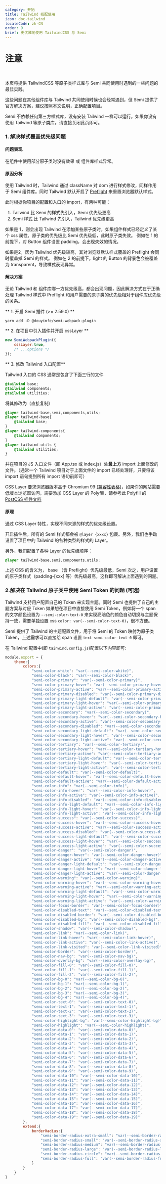 ```yaml
---
category: 开始
title: Tailwind 搭配使用
icon: doc-tailwind
localeCode: zh-CN
order: 9
brief: 更优雅地使用 TailwindCSS 与 Semi
---
```



# 注意

<br/>

本页将提供 TailwindCSS 等原子类样式库与 Semi 共同使用时遇到的一些问题的最佳实践。

这些问题在其他组件库与 Tailwind 共同使用时候也会经常遇到，但 Semi 提供了官方解决方案，建议按照本文说明，正确配置项目。

<Notice title="注意">
Semi 不依赖任何第三方样式库，没有安装 Tailwind 一样可以运行，如果你没有使用 Tailwind 等原子类库，请直接关闭此页即可。
</Notice>



### 1. 解决样式覆盖优先级问题

#### 问题表现

在组件中使用部分原子类时没有效果 或 组件库样式异常。

#### 原因分析
使用 Tailwind 时，Tailwind 通过 className 对 dom 进行样式修改，同样作用于 Semi 组件库。同时 Tailwind 默认开启了 [Preflight](https://tailwindcss.com/docs/preflight) 来重置浏览器默认样式。

此时根据你项目的配置和入口的 import，有两种可能：

1. Tailwind 比 Semi 的样式先引入，Semi 优先级更高
2. Semi 样式 比 Tailwind 先引入，Tailwind 优先级更高

如果是 1，则会出现 Tailwind 在添加某些原子类时，如果组件样式已经定义了某个 css 属性，原子类的优先级比 Semi 优先级低，此时原子类失效。
例如在 1 的前提下，对 Button 组件设置 padding，会出现失效的情况。

如果是2，因为 Tailwind 优先级较高，其对浏览器默认样式覆盖的 Preflight 会同时覆盖掉 Semi 的样式。
例如在 2 的前提下，light 的 Button 的背景色会被覆盖为 transparent，导致样式表现异常。


#### 解决方案
无论 Tailwind 和 组件库哪一方优先级高，都会出现问题，因此解决方式在于正确处理 Tailwind 样式中 Preflight 和用户需要的原子类的优先级相对于组件库优先级的关系。

** 1. 开启 Semi 插件 (>= 2.59.0) **
```shell
yarn add -D @douyinfe/semi-webpack-plugin
```
** 2. 在项目中引入插件并开启 cssLayer **
```js
new SemiWebpackPlugin({
    cssLayer:true,
    /* ...options */
});
```
** 3. 修改 Tailwind 入口配置**

Tailwind 入口的 CSS 通常是包含了下面三行的文件
```css
@tailwind base;
@tailwind components;
@tailwind utilities;
```

将其修改为（直接复制）
```css
@layer tailwind-base,semi,components,utils;
@layer tailwind-base{
    @tailwind base;
}
@layer tailwind-components{
    @tailwind components;
}
@layer tailwind-utils {
    @tailwind utilities;
}
```

并在项目的 JS 入口文件（即 App.tsx 或 index.js）处**最上方** import 上面修改的文件。（通常一个 Tailwind 项目对于上面文件的 import 已经处理好，只要将该 import 语句提到所有 import 语句前即可）


<Notice title="兼容低版本浏览器">
CSS Layer 要求浏览器版本高于 Chromium 99 <a target="_blank" href="https://caniuse.com/?search=CSS%20Cascade%20Layers">(兼容性表格)</a>，如果你的网站需要低版本浏览器访问，需要添加 CSS Layer 的 Polyfill，请参考此 Polyfill 的 <a target="_blank" href="https://github.com/csstools/postcss-plugins/tree/main/plugins/postcss-cascade-layers">PostCSS 插件文档</a>
</Notice>


#### 原理
通过 CSS Layer 特性，实现不同来源的样式的优先级设置。

开启插件后，所有的 Semi 样式都会被 `@layer {xxxx}` 包裹。另外，我们也手动设置了项目中的 Tailwind 的各种类型的样式的 Layer。

另外，我们配置了各种 Layer 的优先级顺序：
```css
@layer tailwind-base,semi,components,utils;
```
上述 CSS 的含义为， base （含 Preflight）优先级最低，Semi 次之，用户设置的原子类样式（padding-[xxx] 等）优先级最高，这样即可解决上面遇到的问题。


### 2.解决在 Tailwind 原子类中使用 Semi Token 的问题 (可选)

Tailwind 支持用户配置自己的 Token 来实现主题。同时 Semi 也提供了自己的主题方案与对应 Token
如果想在项目中直接使用 Semi Token，例如将一个 span 的文字颜色设置为 `--semi-color-text-0` 来实现亮暗色的颜色自动切换与主题保持一致，需要单独设置 css `color: var(--semi-color-text-0)`，很不方便。

Semi 提供了 Tailwind 的主题配置文件，用于将 Semi 的 Token 映射为原子类 Token，上述需求可以直接给 span 设置 `text-semi-color-text-0` 即可。

在 Tailwind 配置中(即 `tainwind.config.js`)配置以下内容即可:

```js
module.export = {
    theme:{
        colors:{
            "semi-color-white": "var(--semi-color-white)",
            "semi-color-black": "var(--semi-color-black)",
            "semi-color-primary": "var(--semi-color-primary)",
            "semi-color-primary-hover": "var(--semi-color-primary-hover)",
            "semi-color-primary-active": "var(--semi-color-primary-active)",
            "semi-color-primary-disabled": "var(--semi-color-primary-disabled)",
            "semi-color-primary-light-default": "var(--semi-color-primary-light-default)",
            "semi-color-primary-light-hover": "var(--semi-color-primary-light-hover)",
            "semi-color-primary-light-active": "var(--semi-color-primary-light-active)",
            "semi-color-secondary": "var(--semi-color-secondary)",
            "semi-color-secondary-hover": "var(--semi-color-secondary-hover)",
            "semi-color-secondary-active": "var(--semi-color-secondary-active)",
            "semi-color-secondary-disabled": "var(--semi-color-secondary-disabled)",
            "semi-color-secondary-light-default": "var(--semi-color-secondary-light-default)",
            "semi-color-secondary-light-hover": "var(--semi-color-secondary-light-hover)",
            "semi-color-secondary-light-active": "var(--semi-color-secondary-light-active)",
            "semi-color-tertiary": "var(--semi-color-tertiary)",
            "semi-color-tertiary-hover": "var(--semi-color-tertiary-hover)",
            "semi-color-tertiary-active": "var(--semi-color-tertiary-active)",
            "semi-color-tertiary-light-default": "var(--semi-color-tertiary-light-default)",
            "semi-color-tertiary-light-hover": "var(--semi-color-tertiary-light-hover)",
            "semi-color-tertiary-light-active": "var(--semi-color-tertiary-light-active)",
            "semi-color-default": "var(--semi-color-default)",
            "semi-color-default-hover": "var(--semi-color-default-hover)",
            "semi-color-default-active": "var(--semi-color-default-active)",
            "semi-color-info": "var(--semi-color-info)",
            "semi-color-info-hover": "var(--semi-color-info-hover)",
            "semi-color-info-active": "var(--semi-color-info-active)",
            "semi-color-info-disabled": "var(--semi-color-info-disabled)",
            "semi-color-info-light-default": "var(--semi-color-info-light-default)",
            "semi-color-info-light-hover": "var(--semi-color-info-light-hover)",
            "semi-color-info-light-active": "var(--semi-color-info-light-active)",
            "semi-color-success": "var(--semi-color-success)",
            "semi-color-success-hover": "var(--semi-color-success-hover)",
            "semi-color-success-active": "var(--semi-color-success-active)",
            "semi-color-success-disabled": "var(--semi-color-success-disabled)",
            "semi-color-success-light-default": "var(--semi-color-success-light-default)",
            "semi-color-success-light-hover": "var(--semi-color-success-light-hover)",
            "semi-color-success-light-active": "var(--semi-color-success-light-active)",
            "semi-color-danger": "var(--semi-color-danger)",
            "semi-color-danger-hover": "var(--semi-color-danger-hover)",
            "semi-color-danger-active": "var(--semi-color-danger-active)",
            "semi-color-danger-light-default": "var(--semi-color-danger-light-default)",
            "semi-color-danger-light-hover": "var(--semi-color-danger-light-hover)",
            "semi-color-danger-light-active": "var(--semi-color-danger-light-active)",
            "semi-color-warning": "var(--semi-color-warning)",
            "semi-color-warning-hover": "var(--semi-color-warning-hover)",
            "semi-color-warning-active": "var(--semi-color-warning-active)",
            "semi-color-warning-light-default": "var(--semi-color-warning-light-default)",
            "semi-color-warning-light-hover": "var(--semi-color-warning-light-hover)",
            "semi-color-warning-light-active": "var(--semi-color-warning-light-active)",
            "semi-color-focus-border": "var(--semi-color-focus-border)",
            "semi-color-disabled-text": "var(--semi-color-disabled-text)",
            "semi-color-disabled-border": "var(--semi-color-disabled-border)",
            "semi-color-disabled-bg": "var(--semi-color-disabled-bg)",
            "semi-color-disabled-fill": "var(--semi-color-disabled-fill)",
            "semi-color-shadow": "var(--semi-color-shadow)",
            "semi-color-link": "var(--semi-color-link)",
            "semi-color-link-hover": "var(--semi-color-link-hover)",
            "semi-color-link-active": "var(--semi-color-link-active)",
            "semi-color-link-visited": "var(--semi-color-link-visited)",
            "semi-color-border": "var(--semi-color-border)",
            "semi-color-nav-bg": "var(--semi-color-nav-bg)",
            "semi-color-overlay-bg": "var(--semi-color-overlay-bg)",
            "semi-color-fill-0": "var(--semi-color-fill-0)",
            "semi-color-fill-1": "var(--semi-color-fill-1)",
            "semi-color-fill-2": "var(--semi-color-fill-2)",
            "semi-color-bg-0": "var(--semi-color-bg-0)",
            "semi-color-bg-1": "var(--semi-color-bg-1)",
            "semi-color-bg-2": "var(--semi-color-bg-2)",
            "semi-color-bg-3": "var(--semi-color-bg-3)",
            "semi-color-bg-4": "var(--semi-color-bg-4)",
            "semi-color-text-0": "var(--semi-color-text-0)",
            "semi-color-text-1": "var(--semi-color-text-1)",
            "semi-color-text-2": "var(--semi-color-text-2)",
            "semi-color-text-3": "var(--semi-color-text-3)",
            "semi-color-highlight-bg": "var(--semi-color-highlight-bg)",
            "semi-color-highlight": "var(--semi-color-highlight)",
            "semi-color-data-0": "var(--semi-color-data-0)",
            "semi-color-data-1": "var(--semi-color-data-1)",
            "semi-color-data-2": "var(--semi-color-data-2)",
            "semi-color-data-3": "var(--semi-color-data-3)",
            "semi-color-data-4": "var(--semi-color-data-4)",
            "semi-color-data-5": "var(--semi-color-data-5)",
            "semi-color-data-6": "var(--semi-color-data-6)",
            "semi-color-data-7": "var(--semi-color-data-7)",
            "semi-color-data-8": "var(--semi-color-data-8)",
            "semi-color-data-9": "var(--semi-color-data-9)",
            "semi-color-data-10": "var(--semi-color-data-10)",
            "semi-color-data-11": "var(--semi-color-data-11)",
            "semi-color-data-12": "var(--semi-color-data-12)",
            "semi-color-data-13": "var(--semi-color-data-13)",
            "semi-color-data-14": "var(--semi-color-data-14)",
            "semi-color-data-15": "var(--semi-color-data-15)",
            "semi-color-data-16": "var(--semi-color-data-16)",
            "semi-color-data-17": "var(--semi-color-data-17)",
            "semi-color-data-18": "var(--semi-color-data-18)",
            "semi-color-data-19": "var(--semi-color-data-19)"
        },
        extend:{
            borderRadius:{
                "semi-border-radius-extra-small": "var(--semi-border-radius-extra-small)",
                "semi-border-radius-small": "var(--semi-border-radius-small)",
                "semi-border-radius-medium": "var(--semi-border-radius-medium)",
                "semi-border-radius-large": "var(--semi-border-radius-large)",
                "semi-border-radius-circle": "var(--semi-border-radius-circle)",
                "semi-border-radius-full": "var(--semi-border-radius-full)",
            }
        }
    }
}
```